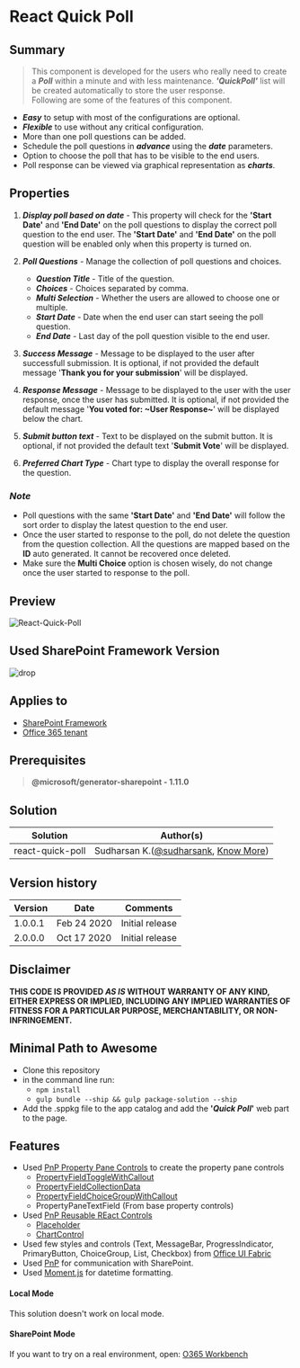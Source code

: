 # React Quick Poll

## Summary
> This component is developed for the users who really need to create a **_Poll_** within a minute and with less maintenance. **_'QuickPoll'_** list will be created automatically to store the user response.  
> Following are some of the features of this component.
* **_Easy_** to setup with most of the configurations are optional.
* **_Flexible_** to use without any critical configuration.
* More than one poll questions can be added.
* Schedule the poll questions in **_advance_** using the **_date_** parameters.
* Option to choose the poll that has to be visible to the end users.
* Poll response can be viewed via graphical representation as **_charts_**.

## Properties

1. **_Display poll based on date_** - This property will check for the **'Start Date'** and **'End Date'** on the poll questions to display the correct poll question to the end user. The **'Start Date'** and **'End Date'** on the poll question will be enabled only when this property is turned on.

2. **_Poll Questions_** - Manage the collection of poll questions and choices.
    
    * **_Question Title_** - Title of the question.
    * **_Choices_** - Choices separated by comma.
    * **_Multi Selection_** - Whether the users are allowed to choose one or multiple.
    * **_Start Date_** - Date when the end user can start seeing the poll question.
    * **_End Date_** - Last day of the poll question visible to the end user.

3. **_Success Message_** - Message to be displayed to the user after successfull submission. It is optional, if not provided the default message '**Thank you for your submission**' will be displayed.

4. **_Response Message_** - Message to be displayed to the user with the user response, once the user has submitted. It is optional, if not provided the default message '**You voted for: ~User Response~**' will be displayed below the chart.

5. **_Submit button text_** - Text to be displayed on the submit button. It is optional, if not provided the default text '**Submit Vote**' will be displayed.

6. **_Preferred Chart Type_** - Chart type to display the overall response for the question.

### _Note_
* Poll questions with the same **'Start Date'** and **'End Date'** will follow the sort order to display the latest question to the end user.
* Once the user started to response to the poll, do not delete the question from the question collection. All the questions are mapped based on the **ID** auto generated. It cannot be recovered once deleted.
* Make sure the **Multi Choice** option is chosen wisely, do not change once the user started to response to the poll.

## Preview
![React-Quick-Poll](./assets/react-quick-poll.gif)

## Used SharePoint Framework Version 
![drop](https://img.shields.io/badge/version-GA-green.svg)

## Applies to

* [SharePoint Framework](https:/dev.office.com/sharepoint)
* [Office 365 tenant](https://dev.office.com/sharepoint/docs/spfx/set-up-your-development-environment)

## Prerequisites
 
> **@microsoft/generator-sharepoint - 1.11.0**

## Solution

Solution|Author(s)
--------|---------
react-quick-poll | Sudharsan K.([@sudharsank](https://twitter.com/sudharsank), [Know More](https://spknowledge.com/))

## Version history

Version|Date|Comments
-------|----|--------
1.0.0.1|Feb 24 2020|Initial release
2.0.0.0|Oct 17 2020|Initial release

## Disclaimer
**THIS CODE IS PROVIDED *AS IS* WITHOUT WARRANTY OF ANY KIND, EITHER EXPRESS OR IMPLIED, INCLUDING ANY IMPLIED WARRANTIES OF FITNESS FOR A PARTICULAR PURPOSE, MERCHANTABILITY, OR NON-INFRINGEMENT.**

## Minimal Path to Awesome

- Clone this repository
- in the command line run:
  - `npm install`
  - `gulp bundle --ship && gulp package-solution --ship`
- Add the .sppkg file to the app catalog and add the **'_Quick Poll_'** web part to the page.

## Features
- Used [PnP Property Pane Controls](https://sharepoint.github.io/sp-dev-fx-property-controls/) to create the property pane controls
    * [PropertyFieldToggleWithCallout](https://sharepoint.github.io/sp-dev-fx-property-controls/controls/PropertyFieldToggleWithCallout/)
    * [PropertyFieldCollectionData](https://sharepoint.github.io/sp-dev-fx-property-controls/controls/PropertyFieldCollectionData/)
    * [PropertyFieldChoiceGroupWithCallout](https://sharepoint.github.io/sp-dev-fx-property-controls/controls/PropertyFieldChoiceGroupWithCallout/)
    * PropertyPaneTextField (From base property controls)
- Used [PnP Reusable REact Controls](https://sharepoint.github.io/sp-dev-fx-controls-react/)
    * [Placeholder](https://sharepoint.github.io/sp-dev-fx-controls-react/controls/Placeholder/)
    * [ChartControl](https://sharepoint.github.io/sp-dev-fx-controls-react/controls/ChartControl/)
- Used few styles and controls (Text, MessageBar, ProgressIndicator, PrimaryButton, ChoiceGroup, List, Checkbox) from [Office UI Fabric](https://developer.microsoft.com/en-us/fabric)
- Used [PnP](https://pnp.github.io/pnpjs/) for communication with SharePoint.
- Used [Moment.js](https://momentjs.com/) for datetime formatting.

#### Local Mode
This solution doesn't work on local mode.

#### SharePoint Mode
If you want to try on a real environment, open:
[O365 Workbench](https://your-domain.sharepoint.com/_layouts/15/workbench.aspx)
